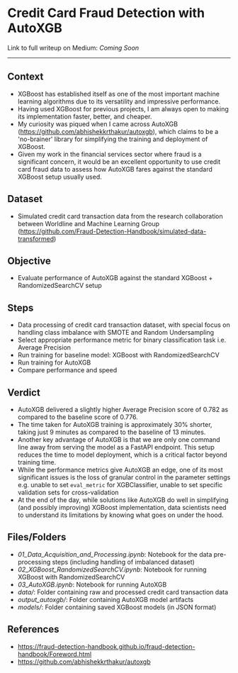 # Credit Card Fraud Detection with AutoXGB

Link to full writeup on Medium: *Coming Soon*

___
## Context
- XGBoost has established itself as one of the most important machine learning algorithms due to its versatility and impressive performance. 
- Having used XGBoost for previous projects, I am always open to making its implementation faster, better, and cheaper. 
- My curiosity was piqued when I came across AutoXGB (https://github.com/abhishekkrthakur/autoxgb), which claims to be a 'no-brainer' library for simplifying the training and deployment of XGBoost. 
- Given my work in the financial services sector where fraud is a significant concern, it would be an excellent opportunity to use credit card fraud data to assess how AutoXGB fares against the standard XGBoost setup usually used.


## Dataset
- Simulated credit card transaction data from the research collaboration between Worldline and Machine Learning Group (https://github.com/Fraud-Detection-Handbook/simulated-data-transformed)


## Objective
- Evaluate performance of AutoXGB against the standard XGBoost + RandomizedSearchCV setup


## Steps
- Data processing of credit card transaction dataset, with special focus on handling class imbalance with SMOTE and Random Undersampling
- Select appropriate performance metric for binary classification task i.e. Average Precision
- Run training for baseline model: XGBoost with RandomizedSearchCV
- Run training for AutoXGB 
- Compare performance and speed


## Verdict
- AutoXGB delivered a slightly higher Average Precision score of 0.782 as compared to the baseline score of 0.776.
- The time taken for AutoXGB training is approximately 30% shorter, taking just 9 minutes as compared to the baseline of 13 minutes.
- Another key advantage of AutoXGB is that we are only one command line away from serving the model as a FastAPI endpoint. This setup reduces the time to model deployment, which is a critical factor beyond training time.
- While the performance metrics give AutoXGB an edge, one of its most significant issues is the loss of granular control in the parameter settings e.g. unable to set `eval_metric` for XGBClassifier, unable to set specific validation sets for cross-validation
- At the end of the day, while solutions like AutoXGB do well in simplifying (and possibly improving) XGBoost implementation, data scientists need to understand its limitations by knowing what goes on under the hood.


## Files/Folders
- *01_Data_Acquisition_and_Processing.ipynb*: Notebook for the data pre-processing steps (including handling of imbalanced dataset)
- *02_XGBoost_RandomizedSearchCV.ipynb*: Notebook for running XGBoost with RandomizedSearchCV
- *03_AutoXGB.ipynb*: Notebook for running AutoXGB
- *data/*: Folder containing raw and processed credit card transaction data
- *output_autoxgb/*: Folder containing AutoXGB model artifacts
- *models/*: Folder containing saved XGBoost models (in JSON format)

## References
- https://fraud-detection-handbook.github.io/fraud-detection-handbook/Foreword.html
- https://github.com/abhishekkrthakur/autoxgb
